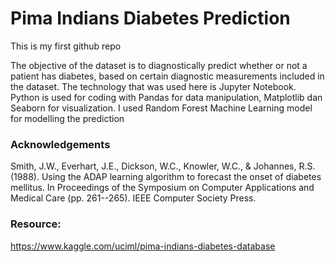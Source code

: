 # Pima Indians Diabetes Prediction
This is my first github repo

The objective of the dataset is to diagnostically predict whether or not a patient has diabetes, based on certain diagnostic measurements included in the dataset.
The technology that was used here is Jupyter Notebook. Python is used for coding with Pandas for data manipulation, Matplotlib dan Seaborn for visualization. I used Random Forest Machine Learning model for modelling the prediction

### Acknowledgements
Smith, J.W., Everhart, J.E., Dickson, W.C., Knowler, W.C., & Johannes, R.S. (1988). Using the ADAP learning algorithm to forecast the onset of diabetes mellitus. In Proceedings of the Symposium on Computer Applications and Medical Care (pp. 261--265). IEEE Computer Society Press.

### Resource:
https://www.kaggle.com/uciml/pima-indians-diabetes-database
